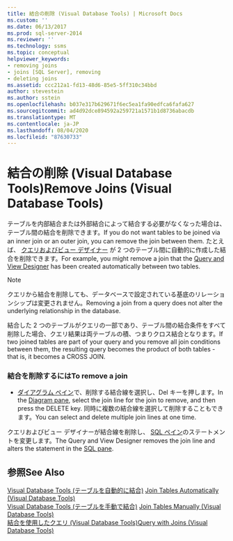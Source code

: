 ```yaml
---
title: 結合の削除 (Visual Database Tools) | Microsoft Docs
ms.custom: ''
ms.date: 06/13/2017
ms.prod: sql-server-2014
ms.reviewer: ''
ms.technology: ssms
ms.topic: conceptual
helpviewer_keywords:
- removing joins
- joins [SQL Server], removing
- deleting joins
ms.assetid: ccc212a1-fd13-48d6-85e5-5ff310c34bbd
author: stevestein
ms.author: sstein
ms.openlocfilehash: b037e317b629671f6ec5ea1fa90edfca6fafa627
ms.sourcegitcommit: ad4d92dce894592a259721a1571b1d8736abacdb
ms.translationtype: MT
ms.contentlocale: ja-JP
ms.lasthandoff: 08/04/2020
ms.locfileid: "87630733"
---
```

# <a name="remove-joins-visual-database-tools"></a><span data-ttu-id="58d8b-102">結合の削除 (Visual Database Tools)</span><span class="sxs-lookup"><span data-stu-id="58d8b-102">Remove Joins (Visual Database Tools)</span></span>
  <span data-ttu-id="58d8b-103">テーブルを内部結合または外部結合によって結合する必要がなくなった場合は、テーブル間の結合を削除できます。</span><span class="sxs-lookup"><span data-stu-id="58d8b-103">If you do not want tables to be joined via an inner join or an outer join, you can remove the join between them.</span></span> <span data-ttu-id="58d8b-104">たとえば、 [クエリおよびビュー デザイナー](visual-database-tools.md) が 2 つのテーブル間に自動的に作成した結合を削除できます。</span><span class="sxs-lookup"><span data-stu-id="58d8b-104">For example, you might remove a join that the [Query and View Designer](visual-database-tools.md) has been created automatically between two tables.</span></span>  
  
> [!NOTE]  
>  <span data-ttu-id="58d8b-105">クエリから結合を削除しても、データベースで設定されている基底のリレーションシップは変更されません。</span><span class="sxs-lookup"><span data-stu-id="58d8b-105">Removing a join from a query does not alter the underlying relationship in the database.</span></span>  
  
 <span data-ttu-id="58d8b-106">結合した 2 つのテーブルがクエリの一部であり、テーブル間の結合条件をすべて削除した場合、クエリ結果は両テーブルの積、つまりクロス結合となります。</span><span class="sxs-lookup"><span data-stu-id="58d8b-106">If two joined tables are part of your query and you remove all join conditions between them, the resulting query becomes the product of both tables - that is, it becomes a CROSS JOIN.</span></span>  
  
### <a name="to-remove-a-join"></a><span data-ttu-id="58d8b-107">結合を削除するには</span><span class="sxs-lookup"><span data-stu-id="58d8b-107">To remove a join</span></span>  
  
-   <span data-ttu-id="58d8b-108">[ダイアグラム ペイン](diagram-pane-visual-database-tools.md)で、削除する結合線を選択し、Del キーを押します。</span><span class="sxs-lookup"><span data-stu-id="58d8b-108">In the [Diagram pane](diagram-pane-visual-database-tools.md), select the join line for the join to remove, and then press the DELETE key.</span></span> <span data-ttu-id="58d8b-109">同時に複数の結合線を選択して削除することもできます。</span><span class="sxs-lookup"><span data-stu-id="58d8b-109">You can select and delete multiple join lines at one time.</span></span>  
  
 <span data-ttu-id="58d8b-110">クエリおよびビュー デザイナーが結合線を削除し、 [SQL ペイン](sql-pane-visual-database-tools.md)のステートメントを変更します。</span><span class="sxs-lookup"><span data-stu-id="58d8b-110">The Query and View Designer removes the join line and alters the statement in the [SQL pane](sql-pane-visual-database-tools.md).</span></span>  
  
## <a name="see-also"></a><span data-ttu-id="58d8b-111">参照</span><span class="sxs-lookup"><span data-stu-id="58d8b-111">See Also</span></span>  
 <span data-ttu-id="58d8b-112">[Visual Database Tools &#40;テーブルを自動的に結合&#41;](join-tables-automatically-visual-database-tools.md) </span><span class="sxs-lookup"><span data-stu-id="58d8b-112">[Join Tables Automatically &#40;Visual Database Tools&#41;](join-tables-automatically-visual-database-tools.md) </span></span>  
 <span data-ttu-id="58d8b-113">[Visual Database Tools &#40;テーブルを手動で結合&#41;](join-tables-manually-visual-database-tools.md) </span><span class="sxs-lookup"><span data-stu-id="58d8b-113">[Join Tables Manually &#40;Visual Database Tools&#41;](join-tables-manually-visual-database-tools.md) </span></span>  
 [<span data-ttu-id="58d8b-114">結合を使用したクエリ (Visual Database Tools)</span><span class="sxs-lookup"><span data-stu-id="58d8b-114">Query with Joins &#40;Visual Database Tools&#41;</span></span>](query-with-joins-visual-database-tools.md)  
  
  
